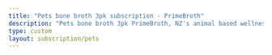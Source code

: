 ```yaml
---
title: "Pets bone broth 3pk subscription - PrimeBroth"
description: "Pets bone broth 3pk PrimeBroth, NZ's animal based wellness drink for pets"
type: custom
layout: subscription/pets
---
```



